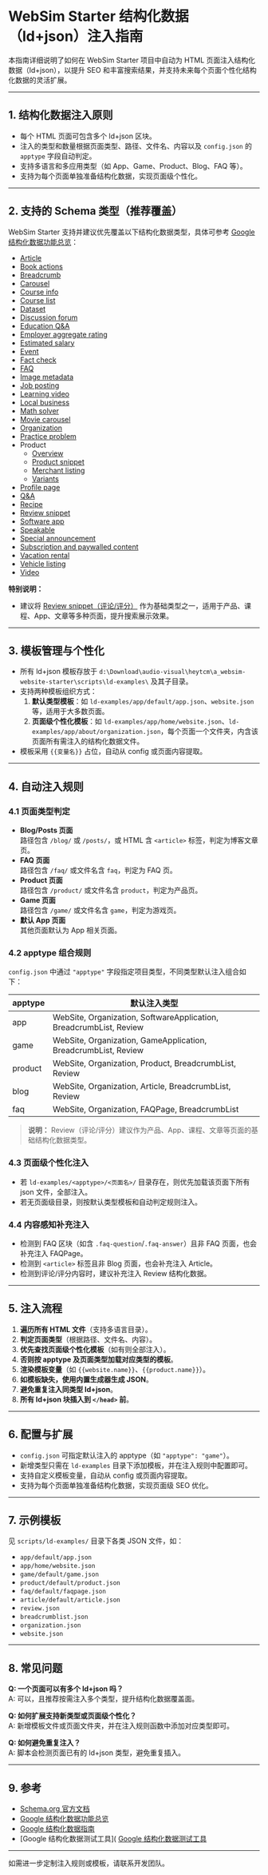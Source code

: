 # WebSim Starter 结构化数据（ld+json）注入指南

本指南详细说明了如何在 WebSim Starter 项目中自动为 HTML 页面注入结构化数据（ld+json），以提升 SEO 和丰富搜索结果，并支持未来每个页面个性化结构化数据的灵活扩展。

---

## 1. 结构化数据注入原则

- 每个 HTML 页面可包含多个 ld+json 区块。
- 注入的类型和数量根据页面类型、路径、文件名、内容以及 `config.json` 的 `apptype` 字段自动判定。
- 支持多语言和多应用类型（如 App、Game、Product、Blog、FAQ 等）。
- 支持为每个页面单独准备结构化数据，实现页面级个性化。

---

## 2. 支持的 Schema 类型（推荐覆盖）

WebSim Starter 支持并建议优先覆盖以下结构化数据类型，具体可参考 [Google 结构化数据功能总览](https://developers.google.cn/search/docs/appearance/structured-data/search-gallery)：

- [Article](https://developers.google.cn/search/docs/appearance/structured-data/article)
- [Book actions](https://developers.google.cn/search/docs/appearance/structured-data/book)
- [Breadcrumb](https://developers.google.cn/search/docs/appearance/structured-data/breadcrumb)
- [Carousel](https://developers.google.cn/search/docs/appearance/structured-data/carousel)
- [Course info](https://developers.google.cn/search/docs/appearance/structured-data/course-info)
- [Course list](https://developers.google.cn/search/docs/appearance/structured-data/course)
- [Dataset](https://developers.google.cn/search/docs/appearance/structured-data/dataset)
- [Discussion forum](https://developers.google.cn/search/docs/appearance/structured-data/discussion-forum)
- [Education Q&A](https://developers.google.cn/search/docs/appearance/structured-data/education-qa)
- [Employer aggregate rating](https://developers.google.cn/search/docs/appearance/structured-data/employer-rating)
- [Estimated salary](https://developers.google.cn/search/docs/appearance/structured-data/estimated-salary)
- [Event](https://developers.google.cn/search/docs/appearance/structured-data/event)
- [Fact check](https://developers.google.cn/search/docs/appearance/structured-data/factcheck)
- [FAQ](https://developers.google.cn/search/docs/appearance/structured-data/faqpage)
- [Image metadata](https://developers.google.cn/search/docs/appearance/structured-data/image-license-metadata)
- [Job posting](https://developers.google.cn/search/docs/appearance/structured-data/job-posting)
- [Learning video](https://developers.google.cn/search/docs/appearance/structured-data/learning-video)
- [Local business](https://developers.google.cn/search/docs/appearance/structured-data/local-business)
- [Math solver](https://developers.google.cn/search/docs/appearance/structured-data/math-solvers)
- [Movie carousel](https://developers.google.cn/search/docs/appearance/structured-data/movie)
- [Organization](https://developers.google.cn/search/docs/appearance/structured-data/organization)
- [Practice problem](https://developers.google.cn/search/docs/appearance/structured-data/practice-problems)
- Product
    - [Overview](https://developers.google.cn/search/docs/appearance/structured-data/product)
    - [Product snippet](https://developers.google.cn/search/docs/appearance/structured-data/product-snippet)
    - [Merchant listing](https://developers.google.cn/search/docs/appearance/structured-data/merchant-listing)
    - [Variants](https://developers.google.cn/search/docs/appearance/structured-data/product-variants)
- [Profile page](https://developers.google.cn/search/docs/appearance/structured-data/profile-page)
- [Q&A](https://developers.google.cn/search/docs/appearance/structured-data/qapage)
- [Recipe](https://developers.google.cn/search/docs/appearance/structured-data/recipe)
- [Review snippet](https://developers.google.cn/search/docs/appearance/structured-data/review-snippet)
- [Software app](https://developers.google.cn/search/docs/appearance/structured-data/software-app)
- [Speakable](https://developers.google.cn/search/docs/appearance/structured-data/speakable)
- [Special announcement](https://developers.google.cn/search/docs/appearance/structured-data/special-announcements)
- [Subscription and paywalled content](https://developers.google.cn/search/docs/appearance/structured-data/paywalled-content)
- [Vacation rental](https://developers.google.cn/search/docs/appearance/structured-data/vacation-rental)
- [Vehicle listing](https://developers.google.cn/search/docs/appearance/structured-data/vehicle-listing)
- [Video](https://developers.google.cn/search/docs/appearance/structured-data/video)

**特别说明：**  
- 建议将 [Review snippet（评论/评分）](https://developers.google.cn/search/docs/appearance/structured-data/review-snippet) 作为基础类型之一，适用于产品、课程、App、文章等多种页面，提升搜索展示效果。

---

## 3. 模板管理与个性化

- 所有 ld+json 模板存放于 `d:\Download\audio-visual\heytcm\a_websim-website-starter\scripts\ld-examples\` 及其子目录。
- 支持两种模板组织方式：
  1. **默认类型模板**：如 `ld-examples/app/default/app.json`、`website.json` 等，适用于大多数页面。
  2. **页面级个性化模板**：如 `ld-examples/app/home/website.json`、`ld-examples/app/about/organization.json`，每个页面一个文件夹，内含该页面所有需注入的结构化数据文件。
- 模板采用 `{{变量名}}` 占位，自动从 config 或页面内容提取。

---

## 4. 自动注入规则

### 4.1 页面类型判定

- **Blog/Posts 页面**  
  路径包含 `/blog/` 或 `/posts/`，或 HTML 含 `<article>` 标签，判定为博客文章页。
- **FAQ 页面**  
  路径包含 `/faq/` 或文件名含 `faq`，判定为 FAQ 页。
- **Product 页面**  
  路径包含 `/product/` 或文件名含 `product`，判定为产品页。
- **Game 页面**  
  路径包含 `/game/` 或文件名含 `game`，判定为游戏页。
- **默认 App 页面**  
  其他页面默认为 App 相关页面。

### 4.2 apptype 组合规则

`config.json` 中通过 `"apptype"` 字段指定项目类型，不同类型默认注入组合如下：

| apptype   | 默认注入类型                                                         |
|-----------|---------------------------------------------------------------------|
| app       | WebSite, Organization, SoftwareApplication, BreadcrumbList, Review  |
| game      | WebSite, Organization, GameApplication, BreadcrumbList, Review      |
| product   | WebSite, Organization, Product, BreadcrumbList, Review              |
| blog      | WebSite, Organization, Article, BreadcrumbList, Review              |
| faq       | WebSite, Organization, FAQPage, BreadcrumbList                      |

> **说明：** Review（评论/评分）建议作为产品、App、课程、文章等页面的基础结构化数据类型。

### 4.3 页面级个性化注入

- 若 `ld-examples/<apptype>/<页面名>/` 目录存在，则优先加载该页面下所有 json 文件，全部注入。
- 若无页面级目录，则按默认类型模板和自动判定规则注入。

### 4.4 内容感知补充注入

- 检测到 FAQ 区块（如含 `.faq-question`/`.faq-answer`）且非 FAQ 页面，也会补充注入 FAQPage。
- 检测到 `<article>` 标签且非 Blog 页面，也会补充注入 Article。
- 检测到评论/评分内容时，建议补充注入 Review 结构化数据。

---

## 5. 注入流程

1. **遍历所有 HTML 文件**（支持多语言目录）。
2. **判定页面类型**（根据路径、文件名、内容）。
3. **优先查找页面级个性化模板**（如有则全部注入）。
4. **否则按 apptype 及页面类型加载对应类型的模板**。
5. **渲染模板变量**（如 `{{website.name}}`、`{{product.name}}`）。
6. **如模板缺失，使用内置生成器生成 JSON**。
7. **避免重复注入同类型 ld+json**。
8. **所有 ld+json 块插入到 `</head>` 前**。

---

## 6. 配置与扩展

- `config.json` 可指定默认注入的 apptype（如 `"apptype": "game"`）。
- 新增类型只需在 `ld-examples` 目录下添加模板，并在注入规则中配置即可。
- 支持自定义模板变量，自动从 config 或页面内容提取。
- 支持为每个页面单独准备结构化数据，实现页面级 SEO 优化。

---

## 7. 示例模板

见 `scripts/ld-examples/` 目录下各类 JSON 文件，如：

- `app/default/app.json`
- `app/home/website.json`
- `game/default/game.json`
- `product/default/product.json`
- `faq/default/faqpage.json`
- `article/default/article.json`
- `review.json`
- `breadcrumblist.json`
- `organization.json`
- `website.json`

---

## 8. 常见问题

**Q: 一个页面可以有多个 ld+json 吗？**  
A: 可以，且推荐按需注入多个类型，提升结构化数据覆盖面。

**Q: 如何扩展支持新类型或页面级个性化？**  
A: 新增模板文件或页面文件夹，并在注入规则函数中添加对应类型即可。

**Q: 如何避免重复注入？**  
A: 脚本会检测页面已有的 ld+json 类型，避免重复插入。

---

## 9. 参考

- [Schema.org 官方文档](https://schema.org/)
- [Google 结构化数据功能总览](https://developers.google.cn/search/docs/appearance/structured-data/search-gallery)
- [Google 结构化数据指南](https://developers.google.cn/search/docs/appearance/structured-data/intro-structured-data)
- [Google 结构化数据测试工具]( [Google 结构化数据测试工具](https://support.google.com/webmasters/answer/7445569#zippy=%2C%E6%94%AF%E6%8C%81%E7%9A%84%E7%B1%BB%E5%9E%8B)
---

如需进一步定制注入规则或模板，请联系开发团队。